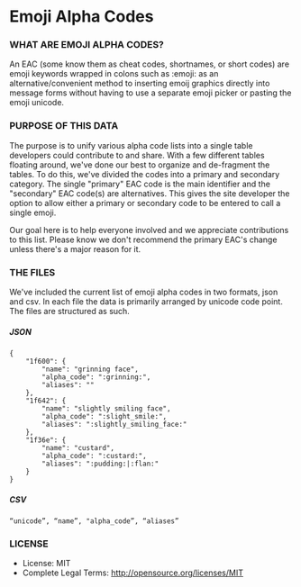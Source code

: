 # Emoji Alpha Codes

### WHAT ARE EMOJI ALPHA CODES?

An EAC (some know them as cheat codes, shortnames, or short codes) are emoji keywords wrapped in colons such as :emoji: as an alternative/convenient method to inserting emoij graphics directly into message forms without having to use a separate emoji picker or pasting the emoji unicode.

### PURPOSE OF THIS DATA

The purpose is to unify various alpha code lists into a single table developers could contribute to and share.  With a few different tables floating around, we've done our best to organize and de-fragment the tables.  To do this, we've divided the codes into a primary and secondary category.  The single "primary" EAC code is the main identifier and the "secondary" EAC code(s) are alternatives.  This gives the site developer the option to allow either a primary or secondary code to be entered to call a single emoji.

Our goal here is to help everyone involved and we appreciate contributions to this list.  Please know we don't recommend the primary EAC's change unless there's a major reason for it.

### THE FILES

We've included the current list of emoji alpha codes in two formats, json and csv. In each file the data is primarily arranged by unicode code point. The files are structured as such.

##### JSON

```
{
    "1f600": {
        "name": "grinning face",
        "alpha_code": ":grinning:",
        "aliases": ""
    },
    "1f642": {
        "name": "slightly smiling face",
        "alpha_code": ":slight_smile:",
        "aliases": ":slightly_smiling_face:"
    },
    "1f36e": {
        "name": "custard",
        "alpha_code": ":custard:",
        "aliases": ":pudding:|:flan:"
    }
}
```

##### CSV

```
“unicode”, “name”, "alpha_code”, “aliases”
```

### LICENSE

*  License: MIT
*  Complete Legal Terms: http://opensource.org/licenses/MIT
